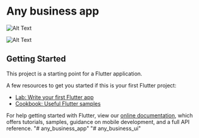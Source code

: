 # Any business app

![Alt Text](https://i-h1.pinimg.com/originals/2c/80/04/2c8004d8f035a1c00ab5dbfe6c581ca3.png)



![Alt Text](https://i.pinimg.com/originals/36/e9/fb/36e9fb877fdee4eb1cc50dcc1bb4aa3f.gif)

## Getting Started

This project is a starting point for a Flutter application.

A few resources to get you started if this is your first Flutter project:

- [Lab: Write your first Flutter app](https://flutter.io/docs/get-started/codelab)
- [Cookbook: Useful Flutter samples](https://flutter.io/docs/cookbook)

For help getting started with Flutter, view our 
[online documentation](https://flutter.io/docs), which offers tutorials, 
samples, guidance on mobile development, and a full API reference.
"# any_business_app" 
"# any_business_ui" 
